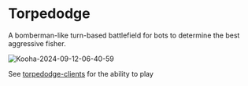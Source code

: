 # Torpedodge

A bomberman-like turn-based battlefield for bots to determine the best aggressive fisher.

![Kooha-2024-09-12-06-40-59](https://github.com/user-attachments/assets/faa3f8a3-57a0-43e2-a277-97aa6bc5ea76)

See [torpedodge-clients](https://github.com/rebirth-in-ruins/torpedodge-clients) for the ability to play
